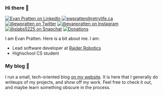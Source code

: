 ### Hi there 👋
[![Evan Pratten on LinkedIn](https://img.shields.io/badge/-Evan%20Pratten-262626?style=flat-square&labelColor=262626&logo=linkedin&logoColor=white&link=https://www.linkedin.com/in/evan-pratten-7205a11aa/)](https://www.linkedin.com/in/evan-pratten-7205a11aa/) [![ewpratten@retrylife.ca](https://img.shields.io/badge/-ewpratten@retrylife.ca-262626?style=flat-square&labelColor=262626&logo=Gmail&logoColor=white&link=mailto:ewpratten@retrylife.ca)](mailto:ewpratten@retrylife.ca) [![@ewpratten on Twitter](https://img.shields.io/badge/-@ewpratten-262626?style=flat-square&labelColor=262626&logo=twitter&logoColor=white&link=https://twitter.com/ewpratten)](https://twitter.com/ewpratten) [![@evanpratten on Instagram](https://img.shields.io/badge/-@evanpratten-262626?style=flat-square&labelColor=262626&logo=instagram&logoColor=white)](https://instagram.com/evanpratten) [![@slabs5225 on Snapchat](https://img.shields.io/badge/-@slabs5225-262626?style=flat-square&labelColor=262626&logo=snapchat&logoColor=white)](https://app.snapchat.com/web/deeplink/snapcode?username=slabs5225&type=SVG&size=240) [![Donations](https://img.shields.io/badge/$-donations-262626?style=flat-square&labelColor=262626)](https://retrylife.ca/donations)

I am Evan Pratten. Here is a bit about me. I am:
 - Lead software developer at [Raider Robotics](https://github.com/frc5024)
 - Highschool CS student
 <!-- Intern Pipeline Technical Director at [Industrial Brothers](https://www.industrialbrothers.com/) -->
 
### My blog :book:

I run a small, tech-oriented blog [on my website](https://retrylife.ca). It is here that I generally do writeups of my projects, and show off my work. Feel free to check it out, and maybe learn something obscure in the process.


<!--
**Ewpratten/ewpratten** is a ✨ _special_ ✨ repository because its `README.md` (this file) appears on your GitHub profile.

Here are some ideas to get you started:

- 🔭 I’m currently working on ...
- 🌱 I’m currently learning ...
- 👯 I’m looking to collaborate on ...
- 🤔 I’m looking for help with ...
- 💬 Ask me about ...
- 📫 How to reach me: ...
- 😄 Pronouns: ...
- ⚡ Fun fact: ...
-->
